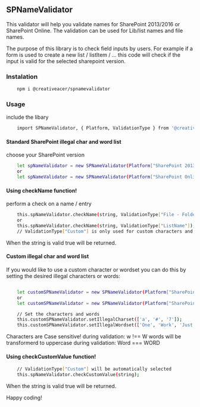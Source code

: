 ## SPNameValidator

This validator will help you validate names for SharePoint 2013/2016 or SharePoint Online.
The validation can be used for Lib/list names and file names.

The purpose of this library is to check field inputs by users.
For example if a form is used to create a new list / listItem / ... this code will check if the input is valid for the selected sharepoint version.

### Instalation
```bash
    npm i @creativeacer/spnamevalidator
```


### Usage

include the libary
```bash
    import SPNameValidator, { Platform, ValidationType } from '@creativeacer/spnamevalidator/SPNameValidator';
```

#### Standard SharePoint illegal char and word list

choose your SharePoint version
```bash
    let spNameValidator = new SPNameValidator(Platform["SharePoint 2013 - 2016"]);
    or
    let spNameValidator = new SPNameValidator(Platform["SharePoint Online"]);
```
#### Using checkName function!
perform a check on a name / entry 
```bash
    this.spNameValidator.checkName(string, ValidationType["File - Folder"]);
    or
    this.spNameValidator.checkName(string, ValidationType["ListName"]);
    // ValidationType["Custom"] is only used for custom characters and words

```

When the string is valid true will be returned.

#### Custom illegal char and word list

If you would like to use a custom character or wordset you can do this by setting the desired illegal characters or words:
```bash

    let customSPNameValidator = new SPNameValidator(Platform["SharePoint 2013 - 2016"]);
    or
    let customSPNameValidator = new SPNameValidator(Platform["SharePoint Online"]);

    // Set the characters and words
    this.customSPNameValidator.setIllegalCharset(['a', '#', '7']);
    this.customSPNameValidator.setIllegalWordset(['One', 'Work', 'Just']);
```
Characters are Case sensitive!
during validation: w !== W
words will be transformerd to uppercase
during validation: Word === WORD

#### Using checkCustomValue function!
```bash
    // ValidationType["Custom"] will be automatically selected
    this.spNameValidator.checkCustomValue(string);
```


When the string is valid true will be returned.


Happy coding!

